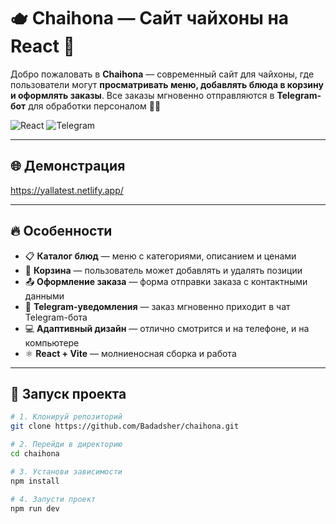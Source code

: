 # 🫖 Chaihona — Сайт чайхоны на React 🍵

Добро пожаловать в **Chaihona** — современный сайт для чайхоны, где пользователи могут **просматривать меню, добавлять блюда в корзину и оформлять заказы**. Все заказы мгновенно отправляются в **Telegram-бот** для обработки персоналом 🧾📲

![React](https://img.shields.io/badge/React-18+-blue?logo=react)
![Telegram](https://img.shields.io/badge/Telegram%20Bot-Integrated-blue?logo=telegram)

---

## 🌐 Демонстрация
https://yallatest.netlify.app/

---

## 🔥 Особенности

- 📋 **Каталог блюд** — меню с категориями, описанием и ценами  
- 🛒 **Корзина** — пользователь может добавлять и удалять позиции  
- 📤 **Оформление заказа** — форма отправки заказа с контактными данными  
- 🤖 **Telegram-уведомления** — заказ мгновенно приходит в чат Telegram-бота  
- 💻 **Адаптивный дизайн** — отлично смотрится и на телефоне, и на компьютере
- ⚛️ **React + Vite** — молниеносная сборка и работа
---



## 🚀 Запуск проекта

```bash
# 1. Клонируй репозиторий
git clone https://github.com/Badadsher/chaihona.git

# 2. Перейди в директорию
cd chaihona

# 3. Установи зависимости
npm install

# 4. Запусти проект
npm run dev
